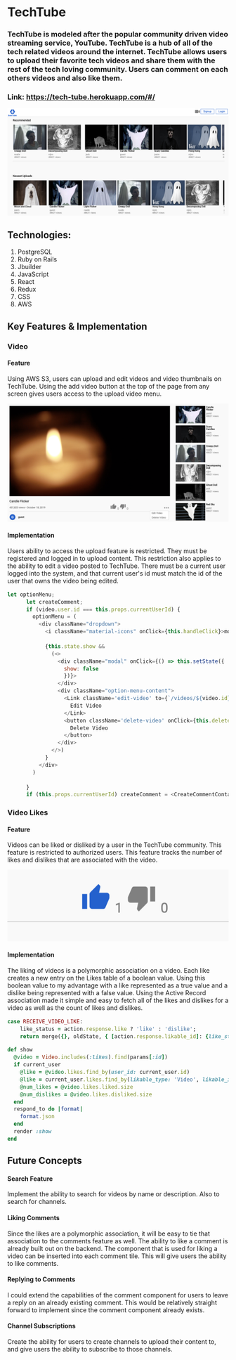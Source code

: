 <!-- # README

### todo
* errors are coming back way to long
* not sure how to redirect in the session form
* users are coming back into the state with a weird structure
  * entities:
    * users:
      * undefined:
        * user: {"id":8, "username":"dsfgsg"}
 -->


# TechTube

### TechTube is modeled after the popular community driven video streaming service, YouTube. TechTube is a hub of all of the tech related videos around the internet. TechTube allows users to upload their favorite tech videos and share them with the rest of the tech loving community. Users can comment on each others videos and also like them.

### Link: https://tech-tube.herokuapp.com/#/

![index_page](./app/assets/images/index_page.png)

## Technologies:
  1. PostgreSQL
  2. Ruby on Rails
  3. Jbuilder
  4. JavaScript
  5. React
  6. Redux
  7. CSS
  8. AWS

## Key Features & Implementation
  ### Video
  #### Feature
  Using AWS S3, users can upload and edit videos and video thumbnails on TechTube. Using the add video button at the top of the page from any screen gives users access to the upload video menu.

  ![user_auth_show_page](./app/assets/images/user_auth_show_page.png)

  #### Implementation
  Users ability to access the upload feature is restricted. They must be registered and logged in to upload content. This restriction also applies to the ability to edit a video posted to TechTube. There must be a current user logged into the system, and that current user's id must match the id of the user that owns the video being edited.

  ```javaScript
  let optionMenu;
        let createComment;
        if (video.user.id === this.props.currentUserId) {
          optionMenu = (
            <div className="dropdown">
              <i className="material-icons" onClick={this.handleClick}>more_horiz</i>

              {this.state.show &&
                (<>
                  <div className="modal" onClick={() => this.setState({
                    show: false
                    })}>
                  </div>
                  <div className="option-menu-content">
                    <Link className='edit-video' to={`/videos/${video.id}/edit`}>
                      Edit Video
                    </Link>
                    <button className='delete-video' onClick={this.deleteVideo}>
                      Delete Video
                    </button>
                  </div>
                </>)
              }
            </div>
          )
          
        }
        if (this.props.currentUserId) createComment = <CreateCommentContainer videoId={ video.id } />
  ```

  ### Video Likes
  #### Feature
  Videos can be liked or disliked by a user in the TechTube community. This feature is restricted to authorized users. This feature tracks the number of likes and dislikes that are associated with the video.

  ![like_feature](./app/assets/images/like_feature.png)

  #### Implementation
  The liking of videos is a polymorphic association on a video. Each like creates a new entry on the Likes table of a boolean value. Using this boolean value to my advantage with a like represented as a true value and a dislike being represented with a false value. Using the Active Record association made it simple and easy to fetch all of the likes and dislikes for a video as well as the count of likes and dislikes.

  ```Ruby
  case RECEIVE_VIDEO_LIKE:
      like_status = action.response.like ? 'like' : 'dislike';
      return merge({}, oldState, { [action.response.likable_id]: {like_status: like_status}});
  ```

  ```Ruby
  def show
    @video = Video.includes(:likes).find(params[:id])
    if current_user 
      @like = @video.likes.find_by(user_id: current_user.id)
      @like = current_user.likes.find_by(likable_type: 'Video', likable_id: @video.id)
      @num_likes = @video.likes.liked.size
      @num_dislikes = @video.likes.disliked.size
    end
    respond_to do |format|
      format.json
    end
    render :show
  end
  ```

## Future Concepts
  #### Search Feature
  Implement the ability to search for videos by name or description. Also to search for channels.
  #### Liking Comments
  Since the likes are a polymorphic association, it will be easy to tie that association to the comments feature as well. The ability to like a comment is already built out on the backend. The component that is used for liking a video can be inserted into each comment tile. This will give users the ability to like comments.
  #### Replying to Comments
  I could extend the capabilities of the comment component for users to leave a reply on an already existing comment. This would be relatively straight forward to implement since the comment component already exists.
  #### Channel Subscriptions
  Create the ability for users to create channels to upload their content to, and give users the ability to subscribe to those channels. 